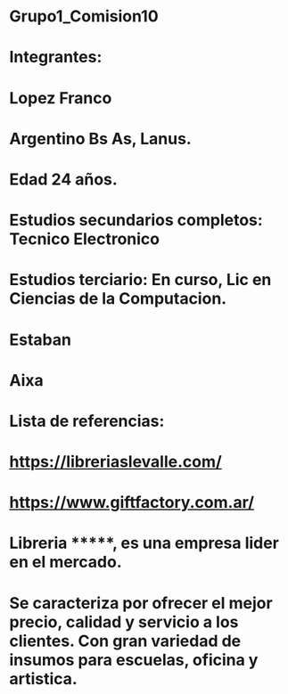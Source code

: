 # Grupo1_Comision10

# Integrantes:
# Lopez Franco 
# Argentino Bs As, Lanus.
# Edad 24 años. 
# Estudios secundarios completos: Tecnico Electronico
# Estudios terciario: En curso, Lic en Ciencias de la Computacion.
# Estaban
# Aixa

# Lista de referencias:
# https://libreriaslevalle.com/
# https://www.giftfactory.com.ar/


# Libreria *****, es una empresa lider en el mercado.
# Se caracteriza por ofrecer el mejor precio, calidad y servicio a los clientes. Con gran variedad de insumos para       escuelas, oficina y artistica.  